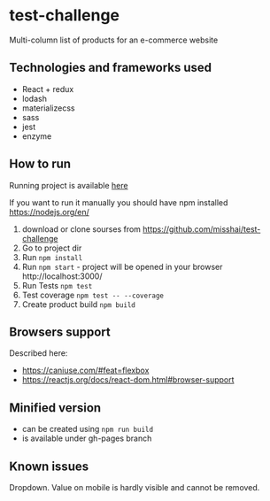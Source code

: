 # test-challenge

Multi-column list of products for an e-commerce website

## Technologies and frameworks used
* React + redux
* lodash
* materializecss
* sass
* jest
* enzyme

## How to run
Running project is available [here](https://misshai.github.io/test-challenge/)

If you want to run it manually you should have npm installed https://nodejs.org/en/
1. download or clone sourses from https://github.com/misshai/test-challenge
2. Go to project dir
3. Run ```npm install```
4. Run ```npm start``` - project will be opened in your browser http://localhost:3000/
5. Run Tests ```npm test```
6. Test coverage ```npm test -- --coverage```
7. Create product build ```npm build```

## Browsers support
Described here:
* https://caniuse.com/#feat=flexbox
* https://reactjs.org/docs/react-dom.html#browser-support

## Minified version
* can be created using ```npm run build```
* is available under gh-pages branch

## Known issues
Dropdown. Value on mobile is hardly visible and cannot be removed.
